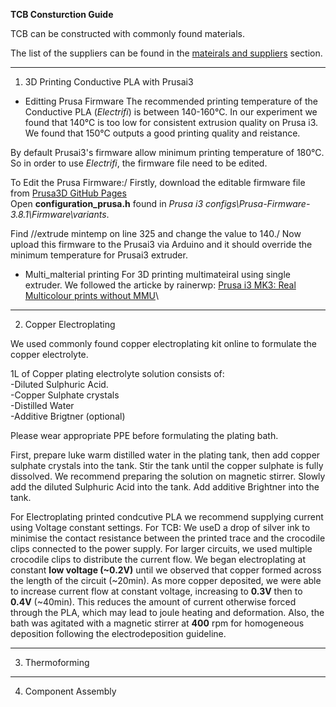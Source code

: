 **TCB Consturction Guide**

TCB can be constructed with commonly found materials.

The list of the suppliers can be found in the [mateirals and suppliers](Material_and_Supplier.md) section.

---
1. 3D Printing Conductive PLA with Prusai3

  - Editting Prusa Firmware 
  The recommended printing temperature of the Conductive PLA (*Electrifi*) is between 140-160°C.
  In our experiment we found that 140°C is too low for consistent extrusion quality on Prusa i3.
  We found that 150°C outputs a good printing quality and reistance. 
  
  
  By default Prusai3's firmware allow minimum printing temperature of 180°C.
  So in order to use *Electrifi*, the firmware file need to be edited.
  
  
  To Edit the Prusa Firmware:/
  Firstly, download the editable firmware file from [Prusa3D GitHub Pages](https://github.com/prusa3d/Prusa-Firmware)\
  Open **configuration_prusa.h** found in *Prusa i3 configs\Prusa-Firmware-3.8.1\Firmware\variants*.
  
  Find //extrude mintemp on line 325 and change the value to 140./
  Now upload this firmware to the Prusai3 via Arduino and it should override the minimum temperature for Prusai3 extruder.
  
  - Multi_malterial printing
  For 3D printing multimateiral using single extruder. We followed the articke by rainerwp: [Prusa i3 MK3: Real Multicolour prints without MMU](http://schlosshan.eu/blog/2019/03/02/prusa-i3-mk3-real-multicolour-prints-without-mmu/)\
  
  
---
2. Copper Electroplating


We used commonly found copper electroplating kit online to formulate the copper electrolyte.

1L of Copper plating electrolyte solution consists of: \
-Diluted Sulphuric Acid. \
-Copper Sulphate crystals \
-Distilled Water \
-Additive Brigtner (optional) 

Please wear appropriate PPE before formulating the plating bath.

First, prepare luke warm distilled water in the plating tank, then add copper sulphate crystals into the tank.
Stir the tank until the copper sulphate is fully dissolved. We recommend preparing the solution on magnetic stirrer.
Slowly add the diluted Sulphuric Acid into the tank.
Add additive Brightner into the tank.

For Electroplating printed condcutive PLA we recommend supplying current using Voltage constant settings.
For TCB: We useD a drop of silver ink to minimise the contact resistance between the printed trace and the crocodile clips connected to the power supply. For larger circuits, we used multiple crocodile clips to distribute the current flow. We began electroplating at constant **low voltage (~0.2V)** until we observed that copper formed across the length of the circuit (~20min). As more copper deposited, we were able to increase current flow at constant voltage, increasing to **0.3V** then to **0.4V** (~40min). This reduces the amount of current otherwise forced through the PLA, which may lead to joule heating and deformation. Also, the bath was agitated with a magnetic stirrer at **400** rpm for homogeneous deposition following the electrodeposition guideline.

---
3. Thermoforming 

---
4. Component Assembly

